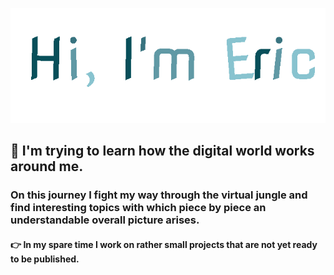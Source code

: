 ![Hi, I'm Eric](https://github.com/Trinitit/Trinitit/blob/main/greeting.gif)

## 🌱 I'm trying to learn how the digital world works around me.
### On this journey I fight my way through the virtual jungle and find interesting topics with which piece by piece an understandable overall picture arises.

#### :point_right: In my spare time I work on rather small projects that are not yet ready to be published. 


